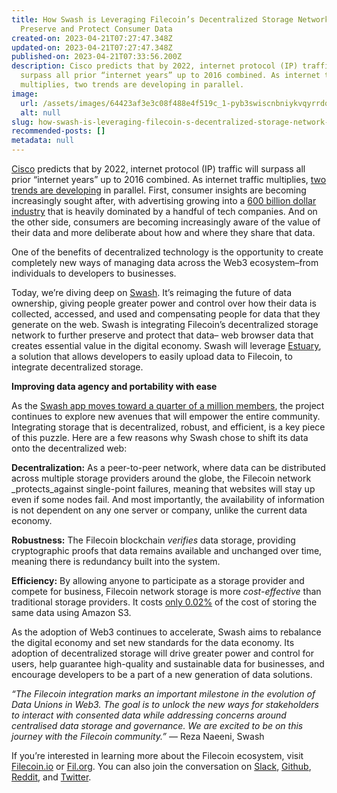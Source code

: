 ```yaml
---
title: How Swash is Leveraging Filecoin’s Decentralized Storage Network to
  Preserve and Protect Consumer Data
created-on: 2023-04-21T07:27:47.348Z
updated-on: 2023-04-21T07:27:47.348Z
published-on: 2023-04-21T07:33:56.200Z
description: Cisco predicts that by 2022, internet protocol (IP) traffic will
  surpass all prior “internet years” up to 2016 combined. As internet traffic
  multiplies, two trends are developing in parallel.
image:
  url: /assets/images/64423af3e3c08f488e4f519c_1-pyb3swiscnbniykvqyrrdq.png
  alt: null
slug: how-swash-is-leveraging-filecoin-s-decentralized-storage-network-to-preserve-and-protect-consumer-data
recommended-posts: []
metadata: null
---
```


[Cisco](https://www.networkworld.com/article/3323063/cisco-predicts-nearly-5-zettabytes-of-ip-traffic-per-year-by-2022.html) predicts that by 2022, internet protocol (IP) traffic will surpass all prior “internet years” up to 2016 combined. As internet traffic multiplies, [two trends are developing](https://www.mckinsey.com/business-functions/risk-and-resilience/our-insights/the-consumer-data-opportunity-and-the-privacy-imperative) in parallel. First, consumer insights are becoming increasingly sought after, with advertising growing into a [600 billion dollar industry](https://www.independent.co.uk/news/business/comment/facebook-apple-netflix-amazon-google-tech-stocks-marketing-consumer-data-a8999016.html) that is heavily dominated by a handful of tech companies. And on the other side, consumers are becoming increasingly aware of the value of their data and more deliberate about how and where they share that data.

One of the benefits of decentralized technology is the opportunity to create completely new ways of managing data across the Web3 ecosystem–from individuals to developers to businesses.

Today, we’re diving deep on [Swash](https://swashapp.io/). It’s reimaging the future of data ownership, giving people greater power and control over how their data is collected, accessed, and used and compensating people for data that they generate on the web. Swash is integrating Filecoin’s decentralized storage network to further preserve and protect that data– web browser data that creates essential value in the digital economy. Swash will leverage [Estuary](https://estuary.tech/), a solution that allows developers to easily upload data to Filecoin, to integrate decentralized storage.

**Improving data agency and portability with ease**

As the [Swash app moves toward a quarter of a million members](https://swashapp.io/apps/extension), the project continues to explore new avenues that will empower the entire community. Integrating storage that is decentralized, robust, and efficient, is a key piece of this puzzle. Here are a few reasons why Swash chose to shift its data onto the decentralized web:

**Decentralization:** As a peer-to-peer network, where data can be distributed across multiple storage providers around the globe, the Filecoin network \_protects_against single-point failures, meaning that websites will stay up even if some nodes fail. And most importantly, the availability of information is not dependent on any one server or company, unlike the current data economy.

**Robustness:** The Filecoin blockchain _verifies_ data storage, providing cryptographic proofs that data remains available and unchanged over time, meaning there is redundancy built into the system.

**Efficiency:** By allowing anyone to participate as a storage provider and compete for business, Filecoin network storage is more _cost-effective_ than traditional storage providers. It costs [only 0.02%](https://file.app/) of the cost of storing the same data using Amazon S3.

As the adoption of Web3 continues to accelerate, Swash aims to rebalance the digital economy and set new standards for the data economy. Its adoption of decentralized storage will drive greater power and control for users, help guarantee high-quality and sustainable data for businesses, and encourage developers to be a part of a new generation of data solutions.

_“The Filecoin integration marks an important milestone in the evolution of Data Unions in Web3. The goal is to unlock the new ways for stakeholders to interact with consented data while addressing concerns around centralised data storage and governance. We are excited to be on this journey with the Filecoin community.”_ — Reza Naeeni, Swash

If you’re interested in learning more about the Filecoin ecosystem, visit [Filecoin.io](https://filecoin.io/) or [Fil.org](https://fil.org/). You can also join the conversation on [Slack](http://filecoinproject.slack.com/), [Github](https://github.com/filecoin-project), [Reddit](https://www.reddit.com/r/filecoin/), and [Twitter](https://twitter.com/Filecoin).
